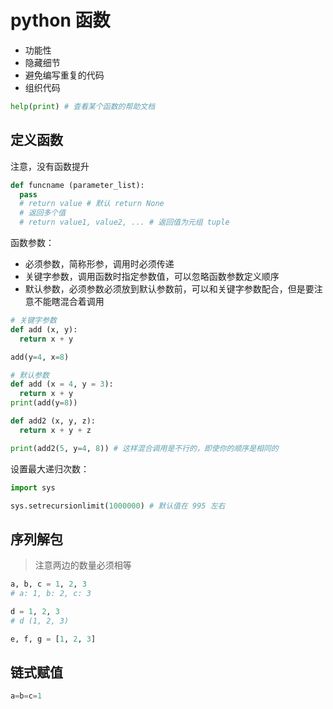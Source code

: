 # python 函数

- 功能性
- 隐藏细节
- 避免编写重复的代码
- 组织代码

```python
help(print) # 查看某个函数的帮助文档
```

## 定义函数

注意，没有函数提升

```python
def funcname (parameter_list):
  pass
  # return value # 默认 return None
  # 返回多个值
  # return value1, value2, ... # 返回值为元组 tuple
```

函数参数：

- 必须参数，简称形参，调用时必须传递
- 关键字参数，调用函数时指定参数值，可以忽略函数参数定义顺序
- 默认参数，必须参数必须放到默认参数前，可以和关键字参数配合，但是要注意不能瞎混合着调用

```python
# 关键字参数
def add (x, y):
  return x + y

add(y=4, x=8)

# 默认参数
def add (x = 4, y = 3):
  return x + y
print(add(y=8))

def add2 (x, y, z):
  return x + y + z

print(add2(5, y=4, 8)) # 这样混合调用是不行的，即使你的顺序是相同的
```

设置最大递归次数：

```python
import sys

sys.setrecursionlimit(1000000) # 默认值在 995 左右
```

## 序列解包

> 注意两边的数量必须相等

```python
a, b, c = 1, 2, 3
# a: 1, b: 2, c: 3

d = 1, 2, 3
# d (1, 2, 3)

e, f, g = [1, 2, 3]
```

## 链式赋值

```python
a=b=c=1
```
